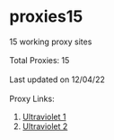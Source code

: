 # proxies15

15 working proxy sites


Total Proxies: 15
ㅤ

Last updated on 12/04/22
ㅤ

Proxy Links:
ㅤ

1) [Ultraviolet 1](https://ultraviolet1.proxies15.repl.co)
2) [Ultraviolet 2](https://ultraviolet2.proxies15.repl.co)



